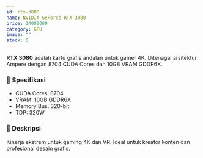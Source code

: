 ```yaml
---
id: rtx-3080
name: NVIDIA GeForce RTX 3080
price: 14000000
category: GPU
image: ""
stock: 5
---
```


**RTX 3080** adalah kartu grafis andalan untuk gamer 4K. Ditenagai arsitektur Ampere dengan 8704 CUDA Cores dan 10GB VRAM GDDR6X.

### 🔧 Spesifikasi

- CUDA Cores: 8704
- VRAM: 10GB GDDR6X
- Memory Bus: 320-bit
- TDP: 320W

### 📝 Deskripsi

Kinerja ekstrem untuk gaming 4K dan VR. Ideal untuk kreator konten dan profesional desain grafis.
